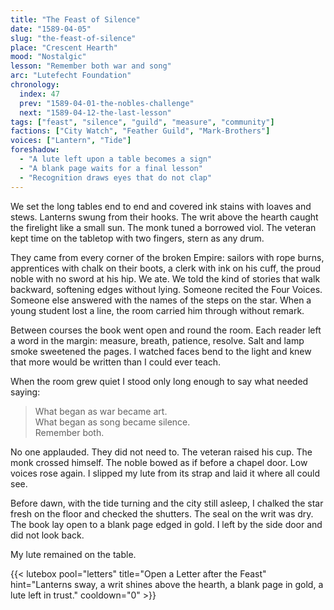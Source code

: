 ```yaml
---
title: "The Feast of Silence"
date: "1589-04-05"
slug: "the-feast-of-silence"
place: "Crescent Hearth"
mood: "Nostalgic"
lesson: "Remember both war and song"
arc: "Lutefecht Foundation"
chronology:
  index: 47
  prev: "1589-04-01-the-nobles-challenge"
  next: "1589-04-12-the-last-lesson"
tags: ["feast", "silence", "guild", "measure", "community"]
factions: ["City Watch", "Feather Guild", "Mark-Brothers"]
voices: ["Lantern", "Tide"]
foreshadow:
  - "A lute left upon a table becomes a sign"
  - "A blank page waits for a final lesson"
  - "Recognition draws eyes that do not clap"
---
```


We set the long tables end to end and covered ink stains with loaves and stews. Lanterns swung from their hooks. The writ above the hearth caught the firelight like a small sun. The monk tuned a borrowed viol. The veteran kept time on the tabletop with two fingers, stern as any drum.

They came from every corner of the broken Empire: sailors with rope burns, apprentices with chalk on their boots, a clerk with ink on his cuff, the proud noble with no sword at his hip. We ate. We told the kind of stories that walk backward, softening edges without lying. Someone recited the Four Voices. Someone else answered with the names of the steps on the star. When a young student lost a line, the room carried him through without remark.

Between courses the book went open and round the room. Each reader left a word in the margin: measure, breath, patience, resolve. Salt and lamp smoke sweetened the pages. I watched faces bend to the light and knew that more would be written than I could ever teach.

When the room grew quiet I stood only long enough to say what needed saying:

> What began as war became art.  
> What began as song became silence.  
> Remember both.

No one applauded. They did not need to. The veteran raised his cup. The monk crossed himself. The noble bowed as if before a chapel door. Low voices rose again. I slipped my lute from its strap and laid it where all could see.

Before dawn, with the tide turning and the city still asleep, I chalked the star fresh on the floor and checked the shutters. The seal on the writ was dry. The book lay open to a blank page edged in gold. I left by the side door and did not look back.

My lute remained on the table.

{{< lutebox pool="letters" title="Open a Letter after the Feast" hint="Lanterns sway, a writ shines above the hearth, a blank page in gold, a lute left in trust." cooldown="0" >}}
